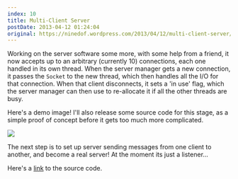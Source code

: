 ```yaml
---
index: 10
title: Multi-Client Server
postDate: 2013-04-12 01:24:04
original: https://ninedof.wordpress.com/2013/04/12/multi-client-server/
---
```


Working on the server software some more, with some help from a friend, it now accepts up to an arbitrary (currently 10) connections, each one handled in its own thread. When the server manager gets a new connection, it passes the <code>Socket</code> to the new thread, which then handles all the I/O for that connection. When that client disconnects, it sets a 'in use' flag, which the server manager can then use to re-allocate it if all the other threads are busy. 

Here's a demo image! I'll also release some source code for this stage, as a simple proof of concept before it gets too much more complicated. 

![](http://ninedof.files.wordpress.com/2013/04/multiclient.png?w=545)

The next step is to set up server sending messages from one client to another, and become a real server! At the moment its just a listener...

Here's a [link](https://www.dropbox.com/s/br5dldu1rqrejz2/Server%20and%20Client.zip) to the source code.
